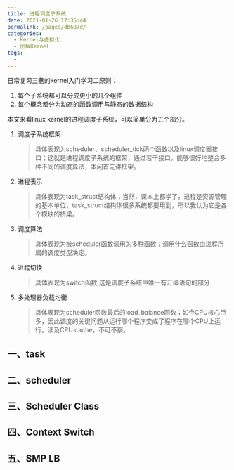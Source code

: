 ```yaml
---
title: 进程调度子系统
date: 2021-01-26 17:35:44
permalink: /pages/db687d/
categories:
  - Kernel与虚拟化
  - 图解Kernel
tags:
  - 
---
```

日常复习三巷的kernel入门学习二原则：
1. 每个子系统都可以分成更小的几个组件
2. 每个概念都分为动态的函数调用与静态的数据结构

本文来看linux kernel的进程调度子系统，可以简单分为五个部分。

1. 调度子系统框架
    >具体表现为scheduler、scheduler_tick两个函数以及linux调度器接口；这就是进程调度子系统的框架，通过若干接口，能够很好地整合多种不同的调度算法，本问首先讲框架。

2. 进程表示
    >具体表现为task_struct结构体；当然，课本上都学了，进程是资源管理的基本单位，task_struct结构体很多系统都要用到，所以我认为它是各个模块的桥梁。

3. 调度算法
    >具体表现为被scheduler函数调用的多种函数；调用什么函数由进程所属的调度类型决定。

4. 进程切换
    >具体表现为switch函数;这是调度子系统中唯一有汇编语句的部分

5. 多处理器负载均衡
    >具体表现为scheduler函数最后的load_balance函数；如今CPU核心巨多，因此调度的关键问题从运行哪个程序变成了程序在哪个CPU上运行，涉及CPU cache，不可不察。

## 一、task


## 二、scheduler


## 三、Scheduler Class


## 四、Context Switch

## 五、SMP LB